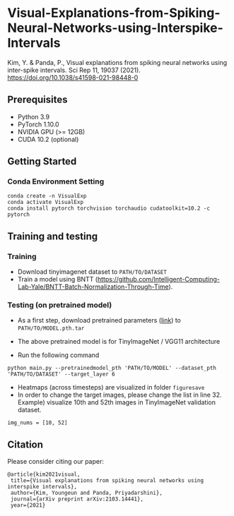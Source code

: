 # Visual-Explanations-from-Spiking-Neural-Networks-using-Interspike-Intervals
Kim, Y. & Panda, P., Visual explanations from spiking neural networks using inter-spike intervals. Sci Rep 11, 19037 (2021). https://doi.org/10.1038/s41598-021-98448-0


## Prerequisites
* Python 3.9    
* PyTorch 1.10.0     
* NVIDIA GPU (>= 12GB)      
* CUDA 10.2 (optional)         

## Getting Started

### Conda Environment Setting
```
conda create -n VisualExp 
conda activate VisualExp
conda install pytorch torchvision torchaudio cudatoolkit=10.2 -c pytorch
```

## Training and testing


### Training

*  Download tinyimagenet dataset to ```PATH/TO/DATASET```  
*  Train a model using BNTT (https://github.com/Intelligent-Computing-Lab-Yale/BNTT-Batch-Normalization-Through-Time).


### Testing (on pretrained model)

* As a first step, download pretrained parameters ([link][e]) to ```PATH/TO/MODEL.pth.tar```   

[e]: https://drive.google.com/file/d/11ybFXqRB3edxsFMUrPrwwH5_HlAAHNUp/view?usp=sharing

* The above pretrained model is for TinyImageNet / VGG11 architecture

* Run the following command

```
python main.py --pretrainedmodel_pth 'PATH/TO/MODEL' --dataset_pth 'PATH/TO/DATASET' --target_layer 6
```

*  Heatmaps (across timesteps) are visualized in folder ```figuresave```
*  In order to change the target images, please change the list in line 32. 
   Example) visualize 10th and 52th images in TinyImageNet validation dataset.  

```
img_nums = [10, 52]
```


## Citation
 
Please consider citing our paper:
 ```
@article{kim2021visual,
  title={Visual explanations from spiking neural networks using interspike intervals},
  author={Kim, Youngeun and Panda, Priyadarshini},
  journal={arXiv preprint arXiv:2103.14441},
  year={2021}
 ```
 
 


